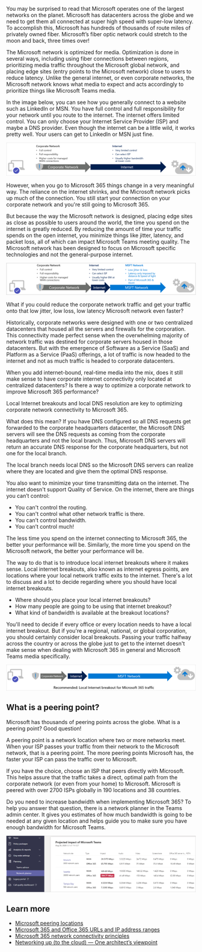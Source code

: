 You may be surprised to read that Microsoft operates one of the largest networks on the planet. Microsoft has datacenters across the globe and we need to get them all connected at super high speed with super-low latency. To accomplish this, Microsoft has hundreds of thousands of route miles of privately owned fiber. Microsoft’s fiber optic network could stretch to the moon and back, three times over!

The Microsoft network is optimized for media. Optimization is done in several ways, including using fiber connections between regions, prioritizing media traffic throughout the Microsoft global network, and placing edge sites (entry points to the Microsoft network) close to users to reduce latency. Unlike the general internet, or even corporate networks, the Microsoft network knows what media to expect and acts accordingly to prioritize things like Microsoft Teams media.

In the image below, you can see how you generally connect to a website such as LinkedIn or MSN. You have full control and full responsibility for your network until you route to the internet.  The internet offers limited control. You can only choose your Internet Service Provider (ISP) and maybe a DNS provider. Even though the internet can be a little wild, it works pretty well. Your users can get to LinkedIn or MSN just fine. 

![Corporate network to internet data flow](../media/corporate-internet-data-flow.png)

However, when you go to Microsoft 365 things change in a very meaningful way. The reliance on the internet shrinks, and the Microsoft network picks up much of the connection. You still start your connection on your corporate network and you're still going to Microsoft 365.

But because the way the Microsoft network is designed, placing edge sites as close as possible to users around the world, the time you spend on the internet is greatly reduced. By reducing the amount of time your traffic spends on the open internet, you minimize things like jitter, latency, and packet loss, all of which can impact Microsoft Teams meeting quality. The Microsoft network has been designed to focus on Microsoft specific technologies and not the general-purpose internet.

![Corporate network to internet to Microsoft network data flow](../media/corporate-internet-microsoft-data-flow.png)

What if you could reduce the corporate network traffic and get your traffic onto that low jitter, low loss, low latency Microsoft network even faster?

Historically, corporate networks were designed with one or two centralized datacenters that housed all the servers and firewalls for the corporation. This connectivity made perfect sense when the overwhelming majority of network traffic was destined for corporate servers housed in those datacenters. But with the emergence of Software as a Service (SaaS) and Platform as a Service (PaaS) offerings, a lot of traffic is now headed to the internet and not as much traffic is headed to corporate datacenters.

When you add internet-bound, real-time media into the mix, does it still make sense to have corporate internet connectivity only located at centralized datacenters? Is there a way to optimize a corporate network to improve Microsoft 365 performance?

Local Internet breakouts and local DNS resolution are key to optimizing corporate network connectivity to Microsoft 365.

What does this mean? If you have DNS configured so all DNS requests get forwarded to the corporate headquarters datacenter, the Microsoft DNS servers will see the DNS requests as coming from the corporate headquarters and not the local branch. Thus, Microsoft DNS servers will return an accurate DNS response for the corporate headquarters, but not one for the local branch.

The local branch needs local DNS so the Microsoft DNS servers can realize where they are located and give them the optimal DNS response.

You also want to minimize your time transmitting data on the internet. The internet doesn't support Quality of Service. On the internet, there are things you can’t control:

- You can't control the routing.
- You can't control what other network traffic is there.
- You can’t control bandwidth.
- You can’t control much!

The less time you spend on the internet connecting to Microsoft 365, the better your performance will be. Similarly, the more time you spend on the Microsoft network, the better your performance will be.
 
The way to do that is to introduce local internet breakouts where it makes sense. Local internet breakouts, also known as internet egress points, are locations where your local network traffic exits to the internet. There's a lot to discuss and a lot to decide regarding where you should have local internet breakouts.

- Where should you place your local internet breakouts?
- How many people are going to be using that internet breakout?
- What kind of bandwidth is available at the breakout locations?

You'll need to decide if every office or every location needs to have a local internet breakout. But if you're a regional, national, or global corporation, you should certainly consider local breakouts. Passing your traffic halfway across the country or across the globe just to get to the internet doesn't make sense when dealing with Microsoft 365 in general and Microsoft Teams media specifically.

![Local internet breakouts](../media/local-internet-breakout.png)

## What is a peering point?

Microsoft has thousands of peering points across the globe. What is a peering point? Good question!

A peering point is a network location where two or more networks meet. When your ISP passes your traffic from their network to the Microsoft network, that is a peering point. The more peering points Microsoft has, the faster your ISP can  pass the traffic over to Microsoft.

If you have the choice, choose an ISP that peers directly with Microsoft. This helps assure that the traffic takes a direct, optimal path from the corporate network (or even from your home) to Microsoft. Microsoft is peered with over 2700 ISPs globally in 190 locations and 38 countries.

Do you need to increase bandwidth when implementing Microsoft 365? To help you answer that question, there is a network planner in the Teams admin center. It gives you estimates of how much bandwidth is going to be needed at any given location and helps guide you to make sure you have enough bandwidth for Microsoft Teams.

![Bandwidth impact](../media/bandwidth-impact.png)

## Learn more 

- [Microsoft peering locations](https://www.peeringdb.com/asn/8075?azure-portal=true)
- [Microsoft 365 and Office 365 URLs and IP address ranges](/microsoftteams/office-365-urls-ip-address-ranges?azure-portal=true)
- [Microsoft 365 network connectivity principles](/microsoft-365/enterprise/microsoft-365-network-connectivity-principles?view=o365-worldwide?azure-portal=true)
- [Networking up (to the cloud) — One architect’s viewpoint](/microsoft-365/solutions/networking-design-principles?view=o365-worldwide?azure-portal=true)
